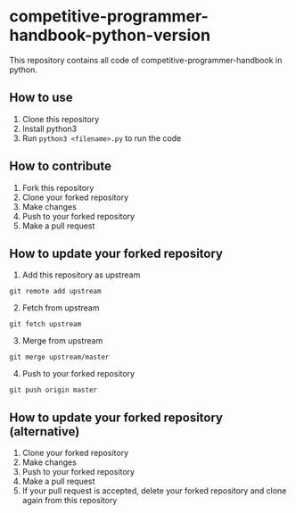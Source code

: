 # competitive-programmer-handbook-python-version

This repository contains all code of competitive-programmer-handbook in python.

## How to use
1. Clone this repository
2. Install python3
3. Run `python3 <filename>.py` to run the code

## How to contribute
1. Fork this repository
2. Clone your forked repository
3. Make changes
4. Push to your forked repository
5. Make a pull request

## How to update your forked repository
1. Add this repository as upstream
```
git remote add upstream

```
2. Fetch from upstream
```
git fetch upstream
```
3. Merge from upstream
```
git merge upstream/master
```
4. Push to your forked repository
```
git push origin master
```

## How to update your forked repository (alternative)
1. Clone your forked repository
2. Make changes
3. Push to your forked repository
4. Make a pull request
5. If your pull request is accepted, delete your forked repository and clone again from this repository

